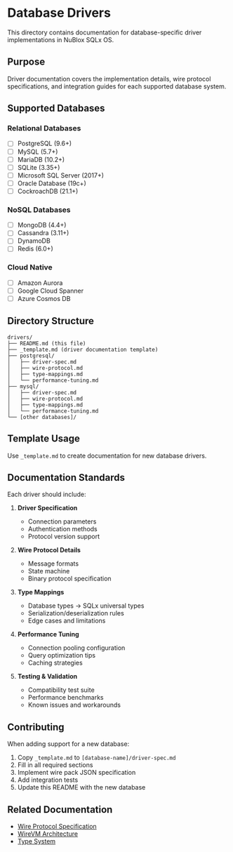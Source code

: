 # Database Drivers

This directory contains documentation for database-specific driver implementations in NuBlox SQLx OS.

## Purpose

Driver documentation covers the implementation details, wire protocol specifications, and integration guides for each supported database system.

## Supported Databases

### Relational Databases
- [ ] PostgreSQL (9.6+)
- [ ] MySQL (5.7+)
- [ ] MariaDB (10.2+)
- [ ] SQLite (3.35+)
- [ ] Microsoft SQL Server (2017+)
- [ ] Oracle Database (19c+)
- [ ] CockroachDB (21.1+)

### NoSQL Databases
- [ ] MongoDB (4.4+)
- [ ] Cassandra (3.11+)
- [ ] DynamoDB
- [ ] Redis (6.0+)

### Cloud Native
- [ ] Amazon Aurora
- [ ] Google Cloud Spanner
- [ ] Azure Cosmos DB

## Directory Structure

```
drivers/
├── README.md (this file)
├── _template.md (driver documentation template)
├── postgresql/
│   ├── driver-spec.md
│   ├── wire-protocol.md
│   ├── type-mappings.md
│   └── performance-tuning.md
├── mysql/
│   ├── driver-spec.md
│   ├── wire-protocol.md
│   ├── type-mappings.md
│   └── performance-tuning.md
└── [other databases]/
```

## Template Usage

Use `_template.md` to create documentation for new database drivers.

## Documentation Standards

Each driver should include:

1. **Driver Specification**
   - Connection parameters
   - Authentication methods
   - Protocol version support

2. **Wire Protocol Details**
   - Message formats
   - State machine
   - Binary protocol specification

3. **Type Mappings**
   - Database types → SQLx universal types
   - Serialization/deserialization rules
   - Edge cases and limitations

4. **Performance Tuning**
   - Connection pooling configuration
   - Query optimization tips
   - Caching strategies

5. **Testing & Validation**
   - Compatibility test suite
   - Performance benchmarks
   - Known issues and workarounds

## Contributing

When adding support for a new database:

1. Copy `_template.md` to `[database-name]/driver-spec.md`
2. Fill in all required sections
3. Implement wire pack JSON specification
4. Add integration tests
5. Update this README with the new database

## Related Documentation

- [Wire Protocol Specification](../specs/drivers/SQLx-Driver-WireProtocol-Spec-v4.0.md)
- [WireVM Architecture](../specs/kernel/SQLx-Kernel-Spec-v4.0.md)
- [Type System](../NuBlox_SQLx_OS_Academic_Whitepaper_v6.0.md#type-system)
